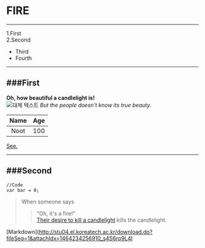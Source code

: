 FIRE
==================
--------------
1.First  
2.Second  
  * Third  
  * Fourth  

----------

###First
------------------

**Oh, how beautiful a candlelight is!**  
![대체 텍스트](https://static-secure.guim.co.uk/sys-images/BOOKS/Pix/pictures/2012/1/6/1325851957240/Candlelight-007.jpg) *But the people doesn't know its true beauty.*

Name|Age
:--:|:-:
Noot|100

[See.](http://felcaustin.org/wp-content/uploads/candlelight.jpg)

----------

###Second
------------------
```
//Code  
var bar = 0;
```  

> When someone says
> > "Oh, it's a fire!"  
[Their desire to kill a candlelight][1] kills the candlelight.

[Markdown](http://stu04.el.koreatech.ac.kr/download.do?fileSeq=1&attachIdx=1464234256910_s4S6rp9L4I



[1]:https://www.youtube.com/watch?v=ofXRbNu_J1M
